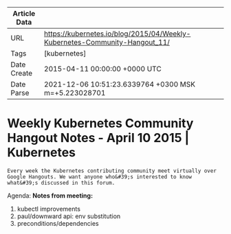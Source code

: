 |             Article Data             ||
| ----------------- | ----------------- |
| URL               | https://kubernetes.io/blog/2015/04/Weekly-Kubernetes-Community-Hangout_11/        |
| Tags              | [kubernetes]       |
| Date Create       | 2015-04-11 00:00:00 &#43;0000 UTC |
| Date Parse        | 2021-12-06 10:51:23.6339764 &#43;0300 MSK m=&#43;5.223028701  |

#  Weekly Kubernetes Community Hangout Notes - April 10 2015  | Kubernetes

	
	
	
	
	Every week the Kubernetes contributing community meet virtually over Google Hangouts. We want anyone who&#39;s interested to know what&#39;s discussed in this forum.
Agenda:
**Notes from meeting:**
1. kubectl improvements
2. paul/downward api: env substitution
3. preconditions/dependencies


	

	


